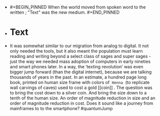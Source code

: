 - #+BEGIN_PINNED
  When the world moved from spoken word to the written ; "Text" was the new medium.
  #+END_PINNED
- # Text
- It was somewhat similar to our migration from analog to digital. It not only needed the tools, but it also meant the population must learn reading and writing beyond a select class of sages and super sages - just the way we needed mass adoption of computers in early nineties and smart phones later. In a way, the ‘texting revolution’ was even bigger jump forward (than the digital internet), because we are talking thousands of years in the past. In an estimate, a hundred page long book, printed on human size frame with colors of  `Henna`  (to replicate wall carvings of caves) used to cost a gold [[coin]] . The question was to bring the cost down to a silver coin. And bring the size down to a tenth of the human size. An order of magnitude reduction in size and an order of magnitude reduction in cost. Does it sound like a journey from mainframes to to the smartphone? #quantumJump
